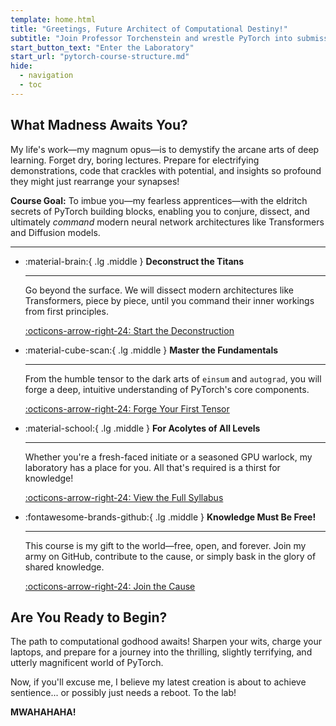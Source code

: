 ```yaml
---
template: home.html
title: "Greetings, Future Architect of Computational Destiny!"
subtitle: "Join Professor Torchenstein and wrestle PyTorch into submission, bending its very atoms to your will. This is not a course; it is a summons!"
start_button_text: "Enter the Laboratory"
start_url: "pytorch-course-structure.md"
hide:
  - navigation
  - toc
---
```


## What Madness Awaits You?

My life's work—my magnum opus—is to demystify the arcane arts of deep learning. Forget dry, boring lectures. Prepare for electrifying demonstrations, code that crackles with potential, and insights so profound they might just rearrange your synapses!

**Course Goal:** To imbue you—my fearless apprentices—with the eldritch secrets of PyTorch building blocks, enabling you to conjure, dissect, and ultimately *command* modern neural network architectures like Transformers and Diffusion models.

---

<div class="grid cards" markdown>

-   :material-brain:{ .lg .middle } __Deconstruct the Titans__

    ---

    Go beyond the surface. We will dissect modern architectures like Transformers, piece by piece, until you command their inner workings from first principles.

    [:octicons-arrow-right-24: Start the Deconstruction](pytorch-course-structure.md)

-   :material-cube-scan:{ .lg .middle } __Master the Fundamentals__

    ---

    From the humble tensor to the dark arts of `einsum` and `autograd`, you will forge a deep, intuitive understanding of PyTorch's core components.

    [:octicons-arrow-right-24: Forge Your First Tensor](01-tensors/01_introduction_to_tensors.ipynb)

-   :material-school:{ .lg .middle } __For Acolytes of All Levels__

    ---

    Whether you're a fresh-faced initiate or a seasoned GPU warlock, my laboratory has a place for you. All that's required is a thirst for knowledge!

    [:octicons-arrow-right-24: View the Full Syllabus](pytorch-course-structure.md)

-   :fontawesome-brands-github:{ .lg .middle } __Knowledge Must Be Free!__

    ---

    This course is my gift to the world—free, open, and forever. Join my army on GitHub, contribute to the cause, or simply bask in the glory of shared knowledge.

    [:octicons-arrow-right-24: Join the Cause](https://github.com/ksopyla/pytorch-course)

</div>

## Are You Ready to Begin?

The path to computational godhood awaits! Sharpen your wits, charge your laptops, and prepare for a journey into the thrilling, slightly terrifying, and utterly magnificent world of PyTorch.

Now, if you'll excuse me, I believe my latest creation is about to achieve sentience... or possibly just needs a reboot. To the lab!

**MWAHAHAHA!**